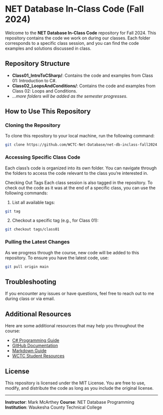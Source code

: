 # NET Database In-Class Code (Fall 2024)

Welcome to the **NET Database In-Class Code** repository for Fall 2024. This repository contains the code we work on during our classes. Each folder corresponds to a specific class session, and you can find the code examples and solutions discussed in class.

## Repository Structure

- **Class01_IntroToCSharp/**: Contains the code and examples from Class 01: Introduction to C#.
- **Class02_LoopsAndConditions/**: Contains the code and examples from Class 02: Loops and Conditions.
- *...more folders will be added as the semester progresses.*

## How to Use This Repository

### Cloning the Repository

To clone this repository to your local machine, run the following command:

```bash
git clone https://github.com/WCTC-Net-Database/net-db-inclass-fall2024.git
```

### Accessing Specific Class Code
Each class’s code is organized into its own folder. You can navigate through the folders to access the code relevant to the class you’re interested in.

Checking Out Tags
Each class session is also tagged in the repository. To check out the code as it was at the end of a specific class, you can use the following commands:

1. List all available tags:
```bash
git tag
```
2. Checkout a specific tag (e.g., for Class 01):
```bash
git checkout tags/class01
```

### Pulling the Latest Changes
As we progress through the course, new code will be added to this repository. To ensure you have the latest code, use:
```bash
git pull origin main
```

## Troubleshooting

If you encounter any issues or have questions, feel free to reach out to me during class or via email.

## Additional Resources

Here are some additional resources that may help you throughout the course:

- [C# Programming Guide](https://learn.microsoft.com/en-us/dotnet/csharp/programming-guide/)
- [GitHub Documentation](https://docs.github.com/)
- [Markdown Guide](https://www.markdownguide.org/)
- [WCTC Student Resources](https://www.wctc.edu/current-students/index.php)

## License

This repository is licensed under the MIT License. You are free to use, modify, and distribute the code as long as you include the original license.

---

**Instructor**: Mark McArthey
**Course**: NET Database Programming  
**Institution**: Waukesha County Technical College



